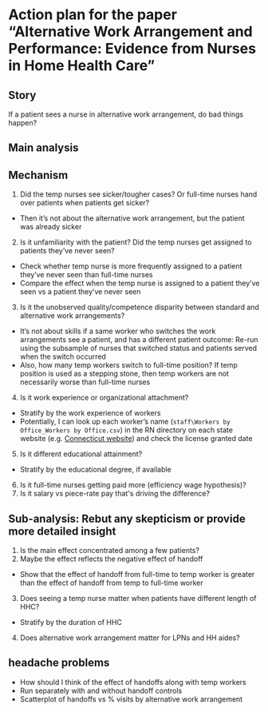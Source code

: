 # Action plan for the paper “Alternative Work Arrangement and Performance: Evidence from Nurses in Home Health Care”

##	Story
If a patient sees a nurse in alternative work arrangement, do bad things happen?

##	Main analysis

##	Mechanism
1. Did the temp nurses see sicker/tougher cases? Or full-time nurses hand over patients when patients get sicker?
  - Then it’s not about the alternative work arrangement, but the patient was already sicker
2.	Is it unfamiliarity with the patient? Did the temp nurses get assigned to patients they’ve never seen?
  -	Check whether temp nurse is more frequently assigned to a patient they’ve never seen than full-time nurses
  -	Compare the effect when the temp nurse is assigned to a patient they’ve seen vs a patient they’ve never seen
3.	Is it the unobserved quality/competence disparity between standard and alternative work arrangements?
  -	It’s not about skills if a same worker who switches the work arrangements see a patient, and has a different patient outcome: Re-run using the subsample of nurses that switched status and patients served when the switch occurred
  -	Also, how many temp workers switch to full-time position? If temp position is used as a stepping stone, then temp workers are not necessarily worse than full-time nurses
4.	Is it work experience or organizational attachment?
  -	Stratify by the work experience of workers
  -	Potentially, I can look up each worker’s name (`staff\Workers by Office_Workers by Office.csv`) in the RN directory on each state website (e.g. [Connecticut website](https://www.elicense.ct.gov/lookup/licenselookup.aspx)) and check the license granted date
5.	Is it different educational attainment?
  -	Stratify by the educational degree, if available
6.	Is it full-time nurses getting paid more (efficiency wage hypothesis)?
7. Is it salary vs piece-rate pay that's driving the difference?

##	Sub-analysis: Rebut any skepticism or provide more detailed insight
1.	Is the main effect concentrated among a few patients?
2.	Maybe the effect reflects the negative effect of handoff
  -	Show that the effect of handoff from full-time to temp worker is greater than the effect of handoff from temp to full-time worker
3.	Does seeing a temp nurse matter when patients have different length of HHC?
  -	Stratify by the duration of HHC
4.	Does alternative work arrangement matter for LPNs and HH aides?

## headache problems
-	How should I think of the effect of handoffs along with temp workers
  -	Run separately with and without handoff controls
  -	Scatterplot of handoffs vs % visits by alternative work arrangement
